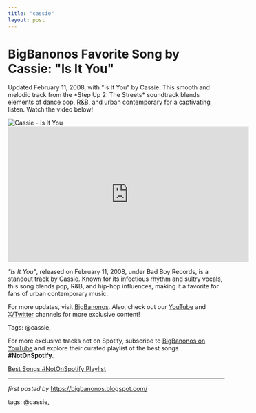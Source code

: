 ```yaml
---
title: "cassie"
layout: post
---
```

<!-- Title of the Post -->
<h1 >BigBanonos Favorite Song by Cassie: "Is It You"</h1> <!-- Introductory Text -->
<p >Updated February 11, 2008, with "Is It You" by Cassie. This smooth and melodic track from the *Step Up 2: The Streets* soundtrack blends elements of dance pop, R&B, and urban contemporary for a captivating listen. Watch the video below!</p> <!-- Featured Image -->
<div > <img src="https://i.scdn.co/image/ab67616d0000b2734810e35538fa83bae2f38f76" alt="Cassie - Is It You" />
</div> <!-- YouTube Video Embed -->
<div > <iframe width="560" height="315" src="https://www.youtube.com/embed/VIDEO_ID" frameborder="0" allowfullscreen></iframe>
</div> <!-- Song Information -->
<div > <p><em>"Is It You"</em>, released on February 11, 2008, under Bad Boy Records, is a standout track by Cassie. Known for its infectious rhythm and sultry vocals, this song blends pop, R&B, and hip-hop influences, making it a favorite for fans of urban contemporary music.</p>
</div> <!-- Footer Links -->
<div > <p>For more updates, visit <a href="https://bigbanonos.blogspot.com/" target="_blank">BigBanonos</a>. Also, check out our <a href="https://www.youtube.com/@BigBanonos" target="_blank">YouTube</a> and <a href="https://x.com/bigbanonos" target="_blank">X/Twitter</a> channels for more exclusive content!</p>
</div> <!-- Tags -->
<p >Tags: @cassie,</p>


<!--Subscribe and Playlist Links-->
<div>
    <p>For more exclusive tracks not on Spotify, subscribe to <a href="https://www.youtube.com/@BigBanonos" target="_blank">BigBanonos on YouTube</a> and explore their curated playlist of the best songs <strong>#NotOnSpotify</strong>.</p>
    <p><a href="https://www.youtube.com/playlist?list=PLtuNtuTatqI0kFahUCbtbfenC_ET5O_tr" target="_blank">Best Songs #NotOnSpotify Playlist<br /></a></p></div>

<hr />

<p><em>first posted by</em> <a href="https://bigbanonos.blogspot.com/" rel="noopener" target="_new">https://bigbanonos.blogspot.com/</a></p>

<p>tags: @cassie,</p>
